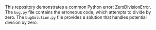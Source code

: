 This repository demonstrates a common Python error: ZeroDivisionError. The `bug.py` file contains the erroneous code, which attempts to divide by zero.  The `bugSolution.py` file provides a solution that handles potential division by zero.